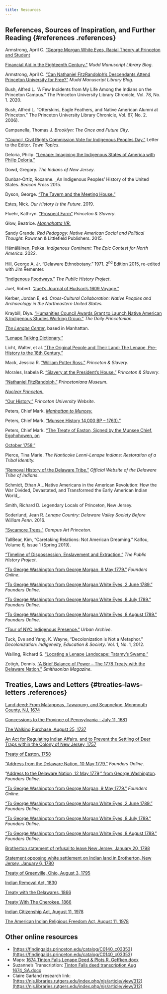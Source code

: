 ```yaml
--- 
title: Resources 
---
```


## References, Sources of Inspiration, and Further Reading {#references .references} 

Armstrong, April C. [“George Morgan White Eyes, Racial Theory at Princeton and Student ](https://blogs.princeton.edu/mudd/2020/09/george-morgan-white-eyes-racial-theories-at-princeton-and-federal-student-aid-in-the-eighteenth-century/)

[Financial Aid in the Eighteenth Century.”](https://blogs.princeton.edu/mudd/2020/09/george-morgan-white-eyes-racial-theories-at-princeton-and-federal-student-aid-in-the-eighteenth-century/) _Mudd Manuscript Library Blog_. 

Armstrong, April C. [“Can Nathaniel FitzRandolph’s Descendants Attend Princeton University for Free?”](https://blogs.princeton.edu/mudd/2015/06/can-nathaniel-fitzrandolphs-descendants-attend-princeton-university-for-free/) _Mudd Manuscript Library Blog_. 

Bush, Alfred L. “A Few Incidents from My Life Among the Indians on the Princeton Campus.” The Princeton University Library Chronicle, Vol. 78, No. 1. 2020.

Bush, Alfred L. “Otterskins, Eagle Feathers, and Native American Alumni at Princeton.” The Princeton University Library Chronicle, Vol. 67, No. 2. 2006).

Campanella, Thomas J. _Brooklyn: The Once and Future City_. 

[“Council, Civil Rights Commission Vote for Indigenous Peoples Day.”](http://www.towntopics.com/wordpress/2019/09/11/council-civil-rights-commission-vote-for-indigenous-peoples-day/) Letter to the Editor. _Town Topics_. 

Deloria, Philip. [“Lenape: Imagining the Indigenous States of America with Philip Deloria.”](https://www.youtube.com/watch?v=AGhB5_oJA2s)

Dowd, Gregory. _The Indians of New Jersey_. 

Dunbar-Ortiz, Roxanne. _An Indigenous Peoples’ History of the United States.  _Beacon Press_ 2015.

Dyson, George. [“The Tavern and the Meeting House.”](https://www.ias.edu/ideas/2009/george-dyson-tavern-and-meeting-house)

Estes, Nick. _Our History is the Future_. 2019.

Fluehr, Kathryn. [“Prospect Farm”](https://slavery.princeton.edu/stories/prospect-farm#4147) _Princeton & Slavery_. 

Glow, Beatrice. _[Mannahatta VR.](https://beatriceglow.org/mannahatta)_ 

Sandy Grande. _Red Pedagogy: Native American Social and Political Thought._ Rowman & Littlefield Publishers. 2015.

Hämäläinen, Pekka. _Indigenous Continent: The Epic Contest for North America._ 2022.

Hill, George A, Jr. “Delaware Ethnobotany.” 1971. 2<sup>nd</sup> Edition 2015, re-edited with Jim Rementer.

[“Indigenous Foodways.”](https://www.publichistoryproject.org/research/indigenous-foodways/) _The Public History Project_.

Juet, Robert. [“Juet’s Journal of Hudson’s 1609 Voyage.”](http://halfmoon.mus.ny.us/Juets-journal.pdf)

Kerber, Jordan E, ed. _Cross-Cultural Collaboration: Native Peoples and Archaeology in the Northeastern United States._

Kraybill, Diya. [“Humanities Council Awards Grant to Launch Native American & Indigenous Studies Working Group.”](https://www.dailyprincetonian.com/article/2020/12/working-group-grant-native-american-indigenous-studies-princeton) _The Daily Princetonian_. 

_[The Lenape Center](https://thelenapecenter.com/)_, based in Manhattan.

[“Lenape Talking Dictionary.”](https://talk-lenape.org/about-us)

Licht, Walter, et al. [“The Original People and Their Land: The Lenape, Pre-History to the 18th Century.”](https://collaborativehistory.gse.upenn.edu/stories/original-people-and-their-land-lenape-pre-history-18th-century)

Mack, Jessica R. [“William Potter Ross.”](https://slavery.princeton.edu/stories/william-potter-ross) _Princeton & Slavery_.

Morales, Isabela R. [“Slavery at the President’s House.”](https://slavery.princeton.edu/stories/presidents-house) _Princeton & Slavery_.

[“Nathaniel FitzRandolph.”](https://www.princetonianamuseum.org/reference/2ae79241-df86-4baa-b308-90c2b09e8f80) _Princetoniana Museum_. 

_[Nuclear Princeton.](https://nuclearprinceton.princeton.edu/)_ 

[“Our History.”](https://www.princeton.edu/meet-princeton/history) _Princeton University Website_. 

Peters, Chief Mark. _[Manhattan to Muncey.](https://www.youtube.com/channel/UC1NEykKiXR4RqrIsgg5tUKw/videos)_ 

Peters, Chief Mark. [“Munsee History 14,000 BP – 1763).”](https://www.publichistoryproject.org/2021/09/02/munsee-history-from-14000-bp-to-1763/)

Peters, Chief Mark. [“The Treaty of Easton, Signed by the Munsee Chief, Egohohowen, on ](https://www.publichistoryproject.org/2021/09/02/the-treaty-of-easton-signed-by-the-munsee-chief-egohohowen-on-october-1758/)

[October 1758.”](https://www.publichistoryproject.org/2021/09/02/the-treaty-of-easton-signed-by-the-munsee-chief-egohohowen-on-october-1758/) 

Pierce, Tina Marie. _The Nanticoke Lenni-Lenape Indians: Restoration of a Tribal Identity._

[“Removal History of the Delaware Tribe.”](http://delawaretribe.org/services-and-programs/historic-preservation/removal-history-of-the-delaware-tribe/) _Official Website of the Delaware Tribe of Indians_. 

Schmidt, Ethan A._ Native Americans in the American Revolution: How the War Divided, Devastated, and Transformed the Early American Indian World_. 

Smith, Richard D. Legendary Locals of Princeton, New Jersey. 

Soderlund, Jean R. _Lenape Country: Delaware Valley Society Before William Penn_. 2016. 

[“Sycamore Trees.”](https://artmuseum.princeton.edu/campus-art/sycamore-trees) _Campus Art Princeton_.  

TallBear, Kim, “Caretaking Relations: Not American Dreaming.” Kalfou, Volume 6, Issue 1 (Spring 2019).

[“Timeline of Dispossession, Enslavement and Extraction.”](https://www.publichistoryproject.org/research/a-timeline-of-dispossession-enslavement-and-extraction/) _The Public History Project_. 

[“To George Washington from George Morgan, 9 May 1779.”](https://founders.archives.gov/?q=princeton%20delaware%20indian&s=1611311111&sa=&r=4&sr) _Founders Online_. 

[“To George Washington from George Morgan White Eyes, 2 June 1789.”](https://founders.archives.gov/documents/Washington/05-02-02-0318) _Founders Online_. 

[“To George Washington from George Morgan White Eyes, 8 July 1789.”](https://founders.archives.gov/documents/Washington/05-03-02-0074) _Founders Online_. 

[“To George Washington from George Morgan White Eyes, 8 August 1789.”](https://founders.archives.gov/documents/Washington/05-03-02-0240) _Founders Online_. 

[“Tour of NYC Indigenous Presence.”](https://www.urbanarchive.org/stories/5Cyr9Lj1bki) _Urban Archive_. 

Tuck, Eve and Yang, K. Wayne, “Decolonization is Not a Metaphor.” _Decolonization: Indigeneity, Education & Society_. Vol. 1, No. 1, 2012.

Walling, Richard S. [“Locating a Lenape Landscape: Tatamy’s Swamp.”](https://www.westwindsorhistory.com/uploads/1/2/3/1/123111196/locating_a_lenape_landscape_-_tatamys_swamp.pdf) 

Zotigh, Dennis. [“A Brief Balance of Power – The 1778 Treaty with the Delaware Nation.”](https://www.smithsonianmag.com/blogs/national-museum-american-indian/2018/05/22/1778-delaware-treaty/) _Smithsonian Magazine_. 


## Treaties, Laws and Letters {#treaties-laws-letters .references} 

[Land deed: From Matappeas, Tawapung, and Seapoekne, Monmouth County, NJ, 1674](https://dpul.princeton.edu/lenape/catalog/70795j14c)

[Concessions to the Province of Pennsylvania - July 11, 1681](https://avalon.law.yale.edu/17th_century/pa02.asp)

[The Walking Purchase, August 25, 1737](http://www.phmc.state.pa.us/portal/communities/documents/1681-1776/walking-purchase.html)

[An Act for Regulating Indian Affairs, and to Prevent the Settling of Deer Traps within the Colony of New Jersey, 1757](https://books.google.com/books?id=PA8TAAAAYAAJ&pg=PA134&lpg=PA134&dq=An+Act+for+Regulating+Indian+Affairs,+and+to+Prevent+the+Settling+of+Deer+Traps+within+the+Colony+of+New+Jersey&source=bl&ots=0Vmwo-939o&sig=ACfU3U1hB--_CDhL7QhjayaAuaDc5hn61g&hl=en&sa=X&ved=2ahUKEwjp156Yqon9AhXoElkFHaH8B6IQ6AF6BAgYEAM#v=onepage&q=An%20Act%20for%20Regulating%20Indian%20Affairs%2C%20and%20to%20Prevent%20the%20Settling%20of%20Deer%20Traps%20within%20the%20Colony%20of%20New%20Jersey&f=false)

[Treaty of Easton, 1758](https://www.christies.com/en/lot/lot-3980251)

[“Address from the Delaware Nation, 10 May 1779.”](https://founders.archives.gov/documents/Washington/03-20-02-0361) _Founders Online_. 

“[Address to the Delaware Nation, 12 May 1779,” from George Washington](https://founders.archives.gov/documents/Washington/03-20-02-0388). _Founders Online._

[“To George Washington from George Morgan, 9 May 1779.”](https://founders.archives.gov/?q=princeton%20delaware%20indian&s=1611311111&sa=&r=4&sr) _Founders Online_. 

[“To George Washington from George Morgan White Eyes, 2 June 1789.”](https://founders.archives.gov/documents/Washington/05-02-02-0318) _Founders Online_. 

[“To George Washington from George Morgan White Eyes, 8 July 1789.”](https://founders.archives.gov/documents/Washington/05-03-02-0074) _Founders Online_. 

[“To George Washington from George Morgan White Eyes, 8 August 1789.”](https://founders.archives.gov/documents/Washington/05-03-02-0240) _Founders Online_. 

[Brotherton statement of refusal to leave New Jersey, January 20, 1798](https://www.gilderlehrman.org/collection/glc0054002)

[Statement opposing white settlement on Indian land in Brotherton, New Jersey, January 6, 1780](https://www.gilderlehrman.org/history-resources/spotlight-primary-source/brotherton-indians-new-jersey-1780)

[Treaty of Greenville, Ohio, August 3, 1795](https://www.ohiomemory.org/digital/collection/p267401coll36/id/22214)

[Indian Removal Act, 1830](https://memory.loc.gov/cgi-bin/ampage?collId=llsl&fileName=004/llsl004.db&recNum=458)

[Treaty with the Delawares, 1866](https://treaties.okstate.edu/treaties/treaty-with-the-delawares-1866-0937)

[Treaty With The Cherokee, 1866](https://treaties.okstate.edu/treaties/treaty-with-the-cherokee-1866-0942)

[Indian Citizenship Act, August 11, 1978](https://www.govinfo.gov/content/pkg/COMPS-5293/pdf/COMPS-5293.pdf)

[The American Indian Religious Freedom Act, August 11, 1978](https://www.govinfo.gov/content/pkg/COMPS-5293/pdf/COMPS-5293.pdf)

## Other online resources

* [https://findingaids.princeton.edu/catalog/C0140_c03353](https://findingaids.princeton.edu/catalog/C0140_c03353)
* Maps: [1674 Tinton Falls Lenape Deed & Plots R. Geffken.docx](https://docs.google.com/document/d/1Zfupi_CkFPYnzwUVxfffWwXpN4xu2hsC/edit?usp=sharing&ouid=100693204366909656015&rtpof=true&sd=true)
* Suzanne’s Transcription: [Tinton Falls deed transcription Aug 1674_SA.docx](https://docs.google.com/document/d/16bePo4rzBqX8bRdxsncMmeGeCmkmn6uT/edit?usp=sharing&ouid=100693204366909656015&rtpof=true&sd=true)
* Claire Garland research link: [https://njs.libraries.rutgers.edu/index.php/njs/article/view/312](https://njs.libraries.rutgers.edu/index.php/njs/article/view/312) 

